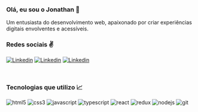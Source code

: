 ### Olá, eu sou o Jonathan  🤙

<p>Um entusiasta do desenvolvimento web, apaixonado por criar experiências digitais envolventes e acessíveis.</p>

### Redes sociais ✌️

[![Linkedin](https://img.shields.io/badge/LinkedIn-0077B5?style=for-the-badge&logo=linkedin&logoColor=white)](https://www.linkedin.com/in/jonathan-victor-66ba08170/)
[![Linkedin](https://img.shields.io/badge/Instagram-E4405F?style=for-the-badge&logo=instagram&logoColor=white)](https://www.instagram.com/_jonathanvictor/)
[![Linkedin](https://img.shields.io/badge/WhatsApp-25D366?style=for-the-badge&logo=whatsapp&logoColor=white)](https://api.whatsapp.com/send?phone=5582994130587)

<br>

### Tecnologias que utilizo 📈

<div> 
    <img src="https://img.shields.io/badge/HTML5-E34F26?style=for-the-badge&logo=html5&logoColor=white" alt="html5" style="text-align: center">
    <img src="https://img.shields.io/badge/CSS3-1572B6?style=for-the-badge&logo=css3&logoColor=white" alt="css3" style="text-align: center">
    <img src="https://img.shields.io/badge/JavaScript-F7DF1E?style=for-the-badge&logo=javascript&logoColor=black" alt="javascript" style="text-align: center">
    <img src="https://img.shields.io/badge/TypeScript-3178C6?style=for-the-badge&logo=typescript&logoColor=white" alt="typescript" style="text-align: center">
    <img src="https://img.shields.io/badge/React-20232A?style=for-the-badge&logo=react&logoColor=61DAFB" alt="react" style="text-align: center">
    <img src="https://img.shields.io/badge/Redux-764ABC?style=for-the-badge&logo=redux&logoColor=white" alt="redux" style="text-align: center">
    <img src="https://img.shields.io/badge/Node.js-339933?style=for-the-badge&logo=nodedotjs&logoColor=white" alt="nodejs" style="text-align: center">
    <img src="https://img.shields.io/badge/GIT-E44C30?style=for-the-badge&logo=git&logoColor=white" alt="git" style="text-align: center">
</div>


